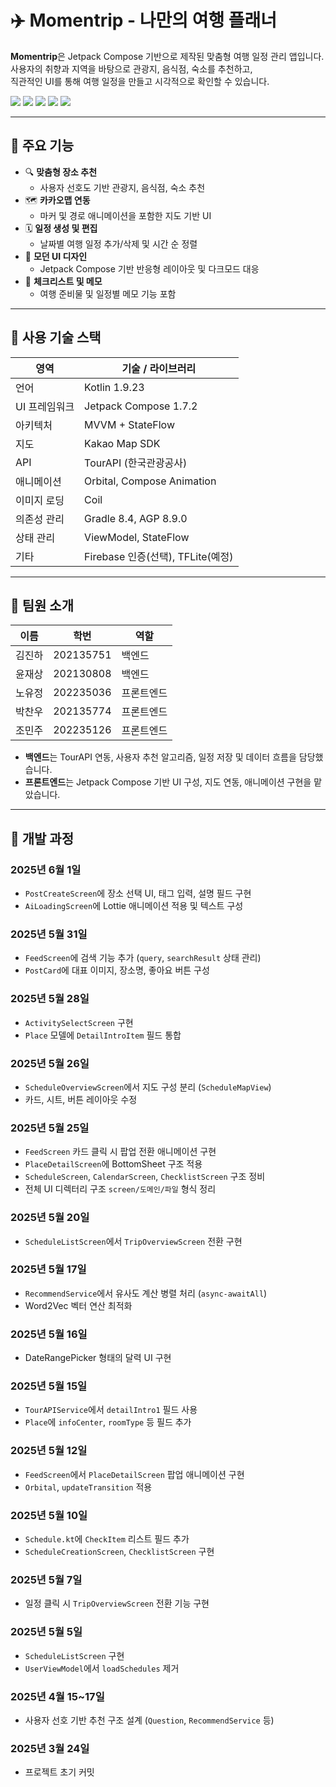 # ✈️ Momentrip - 나만의 여행 플래너

**Momentrip**은 Jetpack Compose 기반으로 제작된 맞춤형 여행 일정 관리 앱입니다.  
사용자의 취향과 지역을 바탕으로 관광지, 음식점, 숙소를 추천하고,  
직관적인 UI를 통해 여행 일정을 만들고 시각적으로 확인할 수 있습니다.

<p align="left">
  <img src="https://img.shields.io/badge/Jetpack%20Compose-1.7.2-brightgreen" />
  <img src="https://img.shields.io/badge/Kotlin-1.9.23-blueviolet" />
  <img src="https://img.shields.io/badge/Gradle-8.4-yellow" />
  <img src="https://img.shields.io/badge/AGP-8.9.0-orange" />
  <img src="https://img.shields.io/badge/gitmoji-%20😎%20🎒-FFDD67.svg" />
</p>

---

## 🌟 주요 기능

- 🔍 **맞춤형 장소 추천**
  - 사용자 선호도 기반 관광지, 음식점, 숙소 추천
- 🗺️ **카카오맵 연동**
  - 마커 및 경로 애니메이션을 포함한 지도 기반 UI
- 🗓️ **일정 생성 및 편집**
  - 날짜별 여행 일정 추가/삭제 및 시간 순 정렬
- 🎨 **모던 UI 디자인**
  - Jetpack Compose 기반 반응형 레이아웃 및 다크모드 대응
- 📝 **체크리스트 및 메모**
  - 여행 준비물 및 일정별 메모 기능 포함

---

## 🧱 사용 기술 스택

| 영역            | 기술 / 라이브러리                       |
|-----------------|------------------------------------------|
| 언어            | Kotlin 1.9.23                            |
| UI 프레임워크   | Jetpack Compose 1.7.2                    |
| 아키텍처        | MVVM + StateFlow                         |
| 지도            | Kakao Map SDK                            |
| API             | TourAPI (한국관광공사)                   |
| 애니메이션      | Orbital, Compose Animation               |
| 이미지 로딩     | Coil                                     |
| 의존성 관리     | Gradle 8.4, AGP 8.9.0                     |
| 상태 관리       | ViewModel, StateFlow                     |
| 기타            | Firebase 인증(선택), TFLite(예정)        |

---

## 👥 팀원 소개

| 이름     | 학번       | 역할        |
|----------|------------|-------------|
| 김진하   | 202135751  | 백엔드       |
| 윤재상   | 202130808  | 백엔드       |
| 노유정   | 202235036  | 프론트엔드   |
| 박찬우   | 202135774  | 프론트엔드   |
| 조민주   | 202235126  | 프론트엔드   |

- **백엔드**는 TourAPI 연동, 사용자 추천 알고리즘, 일정 저장 및 데이터 흐름을 담당했습니다.
- **프론트엔드**는 Jetpack Compose 기반 UI 구성, 지도 연동, 애니메이션 구현을 맡았습니다.

---

## 📌 개발 과정

### 2025년 6월 1일
- `PostCreateScreen`에 장소 선택 UI, 태그 입력, 설명 필드 구현
- `AiLoadingScreen`에 Lottie 애니메이션 적용 및 텍스트 구성

### 2025년 5월 31일
- `FeedScreen`에 검색 기능 추가 (`query`, `searchResult` 상태 관리)
- `PostCard`에 대표 이미지, 장소명, 좋아요 버튼 구성

### 2025년 5월 28일
- `ActivitySelectScreen` 구현
- `Place` 모델에 `DetailIntroItem` 필드 통합

### 2025년 5월 26일
- `ScheduleOverviewScreen`에서 지도 구성 분리 (`ScheduleMapView`)
- 카드, 시트, 버튼 레이아웃 수정

### 2025년 5월 25일
- `FeedScreen` 카드 클릭 시 팝업 전환 애니메이션 구현
- `PlaceDetailScreen`에 BottomSheet 구조 적용
- `ScheduleScreen`, `CalendarScreen`, `ChecklistScreen` 구조 정비
- 전체 UI 디렉터리 구조 `screen/도메인/파일` 형식 정리

### 2025년 5월 20일
- `ScheduleListScreen`에서 `TripOverviewScreen` 전환 구현

### 2025년 5월 17일
- `RecommendService`에서 유사도 계산 병렬 처리 (`async-awaitAll`)
- Word2Vec 벡터 연산 최적화

### 2025년 5월 16일
- DateRangePicker 형태의 달력 UI 구현

### 2025년 5월 15일
- `TourAPIService`에서 `detailIntro1` 필드 사용
- `Place`에 `infoCenter`, `roomType` 등 필드 추가

### 2025년 5월 12일
- `FeedScreen`에서 `PlaceDetailScreen` 팝업 애니메이션 구현
- `Orbital`, `updateTransition` 적용

### 2025년 5월 10일
- `Schedule.kt`에 `CheckItem` 리스트 필드 추가
- `ScheduleCreationScreen`, `ChecklistScreen` 구현

### 2025년 5월 7일
- 일정 클릭 시 `TripOverviewScreen` 전환 기능 구현

### 2025년 5월 5일
- `ScheduleListScreen` 구현
- `UserViewModel`에서 `loadSchedules` 제거

### 2025년 4월 15~17일
- 사용자 선호 기반 추천 구조 설계 (`Question`, `RecommendService` 등)

### 2025년 3월 24일
- 프로젝트 초기 커밋

